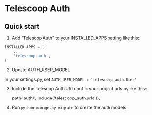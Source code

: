 # Telescoop Auth

## Quick start

1. Add "Telescop Auth" to your INSTALLED_APPS setting like this::
```python
INSTALLED_APPS = [
    ...
    'telescoop_auth',
]
```
2. Update AUTH_USER_MODEL

In your settings.py, set `AUTH_USER_MODEL = 'telescoop_auth.User'`

3. Include the Telescop Auth URLconf in your project urls.py like this::

    path('auth/', include('telescoop_auth.urls')),

4. Run ``python manage.py migrate`` to create the auth models.

